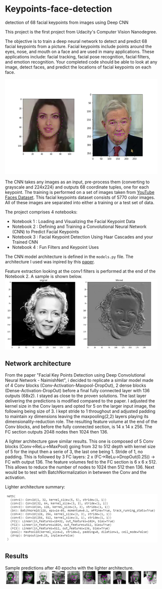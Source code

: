 # Keypoints-face-detection
detection of 68 facial keypoints from images using Deep CNN

This project is the first project from Udacity's Computer Vision Nanodegree.

The objective is to train a deep neural network to detect and predict 68 facial keypoints from a picture. Facial keypoints include points around the eyes, nose, and mouth on a face and are used in many applications. These applications include: facial tracking, facial pose recognition, facial filters, and emotion recognition. Your completed code should be able to look at any image, detect faces, and predict the locations of facial keypoints on each face.

![](asset/key_pts_example.png)

The CNN takes any images as an input, pre-process them (converting to grayscale and 224x224) and outputs 68 coordinate tuples, one for each keypoint. The training is performed on a set of images taken from [YouTube Faces Dataset](https://www.cs.tau.ac.il/~wolf/ytfaces/). This facial keypoints dataset consists of 5770 color images. All of these images are separated into either a training or a test set of data.

The project comprises 4 notebooks:
- Notebook 1 : Loading and Visualizing the Facial Keypoint Data
- Notebook 2 : Defining and Training a Convolutional Neural Network (CNN) to Predict Facial Keypoints
- Notebook 3 : Facial Keypoint Detection Using Haar Cascades and your Trained CNN
- Notebook 4 : Fun Filters and Keypoint Uses

The CNN model architecture is defined in the `models.py` file.
The architecture I used was inpired by this [paper](https://arxiv.org/pdf/1710.00977.pdf).

Feature extraction looking at the conv1 filters is performed at the end of the Notebook 2. A sample is shown below.
![](asset/feature_extraction.PNG)

## Network architecture

From the paper "Facial Key Points Detection using Deep Convolutional Neural Network - NaimishNet", i decided to replicate a similar model made of 4 Conv blocks (Conv-Activation-Maxpool-DropOut), 2 dense blocks (Dense-Activation-DropOut) before a final fully connected layer with 136 outputs (68x2). I stayed as close to the proven solutions. The last layer delivering the predictions is modified compared to the paper. I adjusted the kernel size in the Conv layers and opted for 5 on the larger input image, the following being size of 3. I kept stride to 1 throughout and adjusted padding to maintain xy dimensions leaving the maxpooling(2,2) layers playing its dimensionality-reduction role. The resulting feature volume at the end of the Conv blocks, and before the fully connected section, is 14 x 14 x 256. The FC section outputs 2048 nodes then 1024 then 136.

A lighter architecture gave similar results.
This one is composed of 5 Conv blocks (Conv->ReLu->MaxPool) going from 32 to 512 depth with kernel size of 5 for the input then a serie of 3, the last one being 1. Stride of 1, no padding. This is followed by 3 FC layers: 2 x (FC->ReLu->DropOut(0.25)) -> FC with output 136. The feature volumes fed to the FC section is 6 x 6 x 512. This allows to reduce the number of nodes to 1024 then 512 then 136. Next would be to test with BatchNormalization in betwwen the Conv and the activation.

Lighter architecture summary:

![](asset/sample_architecture.PNG)

## Results

Sample predictions after 40 epochs with the lighter architecture.
![](asset/sample_outputs.PNG)

